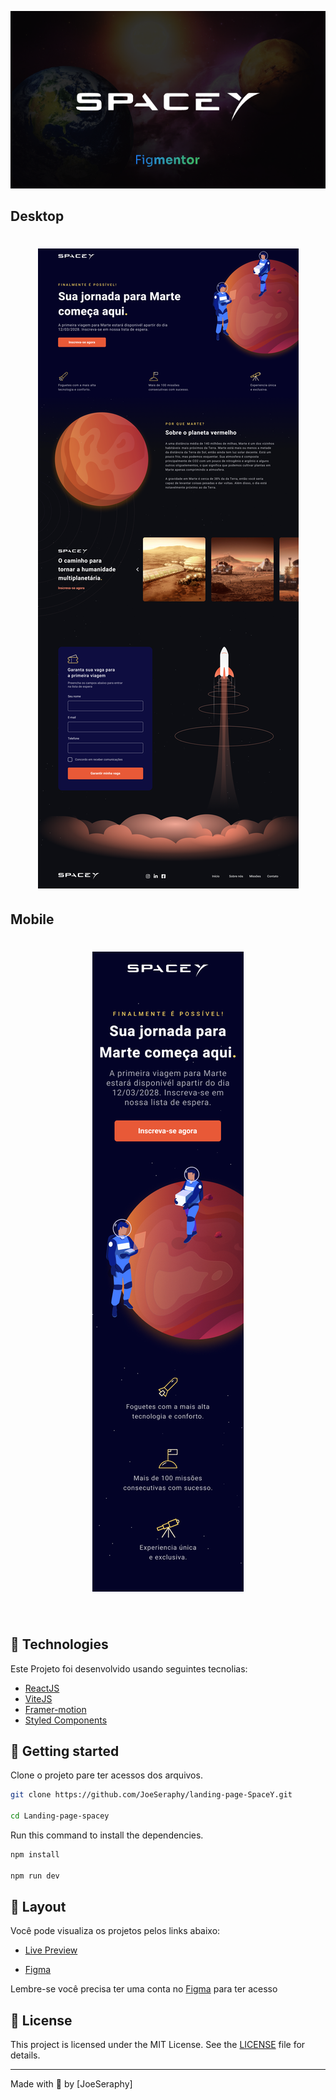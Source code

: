 <p align="center">
  <img alt="Cover" src=".github/Cover.png">
</p>

## Desktop

<h1 align="center">
<img alt="Preview Desktop" title="SpaceY" src=".github/Interface_Desktop.png" />
</h1>

## Mobile

<h1 align="center">
<img alt="Preview Mobile" title="SpaceY" src=".github/Exemplo_Mobile.png" />
</h1>

<br>

## 🧪 Technologies

Este Projeto foi desenvolvido usando seguintes tecnolias:

- [ReactJS](https://reactjs.org)
- [ViteJS](https://vitejs.dev)
- [Framer-motion](https://www.framer.com/motion/)
- [Styled Components](https://styled-components.com)

## 🚀 Getting started

Clone o projeto pare ter acessos dos arquivos.

```bash
git clone https://github.com/JoeSeraphy/landing-page-SpaceY.git

cd Landing-page-spacey
```

Run this command to install the dependencies.

```bash
npm install

npm run dev
```

## 🔖 Layout

Você pode visualiza os projetos pelos links abaixo:

- [Live Preview]()

- [Figma](<https://www.figma.com/file/W109B1CGYN1ILSeujVy4Pe/SpaceY---Figmentor-(Community)?node-id=45%3A649>)

Lembre-se você precisa ter uma conta no [Figma](http://figma.com/) para ter acesso

## 📝 License

This project is licensed under the MIT License. See the [LICENSE](LICENSE) file for details.

---

Made with 💜 by [JoeSeraphy]
